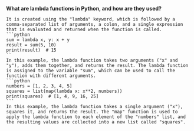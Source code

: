 **What are lambda functions in Python, and how are they used?**

    It is created using the "lambda" keyword, which is followed by a comma-separated list of arguments, a colon, and a single expression that is evaluated and returned when the function is called.
    ```python
    sum = lambda x, y: x + y
    result = sum(5, 10)
    print(result)  # 15
    ``
    In this example, the lambda function takes two arguments ("x" and "y"), adds them together, and returns the result. The lambda function is assigned to the variable "sum", which can be used to call the function with different arguments.
    ```python
    numbers = [1, 2, 3, 4, 5]
    squares = list(map(lambda x: x**2, numbers))
    print(squares)  # [1, 4, 9, 16, 25]
    ```
    In this example, the lambda function takes a single argument ("x"), squares it, and returns the result. The "map" function is used to apply the lambda function to each element of the "numbers" list, and the resulting values are collected into a new list called "squares".
